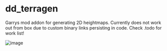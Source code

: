 # dd_terragen
Garrys mod addon for generating 2D heightmaps.
Currently does not work out from box due to custom binary links persisting in code.
Check .todo for work list!

![image](https://user-images.githubusercontent.com/68462654/162577589-1876dd78-31c2-42f3-b286-868381c7f420.png)

